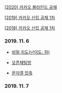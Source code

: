 
[[2020] 카카오 블라인드 공채](/2020/README.md)

[[2019] 카카오 신입 공채 1차](/2019/README.md)

[[2018] 카카오 신입 공채 1차](/2018/README.md)



### 2019. 11. 6 

* [비밀 지도(난이도: 하)](https://github.com/SwiftAlgorithmClub/BlastingKakao/blob/master/2018/README.md#1-%EB%B9%84%EB%B0%80-%EC%A7%80%EB%8F%84%EB%82%9C%EC%9D%B4%EB%8F%84-%ED%95%98)


* [오픈채팅방](https://github.com/SwiftAlgorithmClub/BlastingKakao/blob/master/2019/README.md#1-%EC%98%A4%ED%94%88%EC%B1%84%ED%8C%85%EB%B0%A9)


* [문자열 압축](https://github.com/SwiftAlgorithmClub/BlastingKakao/blob/master/2020/README.md#1-%EB%AC%B8%EC%9E%90%EC%97%B4-%EC%95%95%EC%B6%95)


### 2019. 11. 7